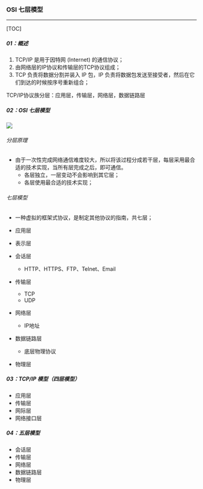 ### OSI 七层模型

------

[TOC]

##### 01：概述

1. TCP/IP 是用于因特网 (Internet) 的通信协议；
2. 由网络层的IP协议和传输层的TCP协议组成；
3. TCP 负责将数据分割并装入 IP 包，IP 负责将数据包发送至接受者，然后在它们到达的时候按序号重新组合；

TCP/IP协议族分层：应用层，传输层，网络层，数据链路层

##### 02：OSI 七层模型

![](/Users/likang/Code/Git/Network/01：计算机网络/photos/OSI.png)

###### 分层原理

- 由于一次性完成网络通信难度较大，所以将该过程分成若干层，每层采用最合适的技术实现，当所有层完成之后，即可通信。
  - 各层独立，一层变动不会影响到其它层；
  - 各层使用最合适的技术实现；

###### 七层模型

- 一种虚拟的框架式协议，是制定其他协议的指南，共七层；

- 应用层
- 表示层
- 会话层
  - HTTP、HTTPS、FTP、Telnet、Email
- 传输层
  - TCP
  - UDP
- 网络层
  - IP地址
- 数据链路层
  - 底层物理协议
- 物理层

##### 03：TCP/IP 模型（四层模型）

- 应用层
- 传输层
- 网际层
- 网络接口层

##### 04：五层模型

- 会话层
- 传输层
- 网络层
- 数据链路层
- 物理层
